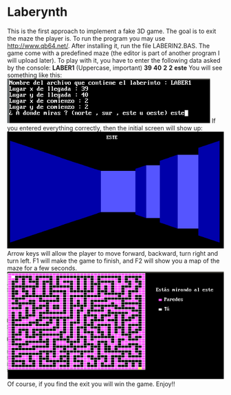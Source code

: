 # Laberynth #
This is the first approach to implement a fake 3D game. The goal is to exit the maze the player is. To run the program you may use http://www.qb64.net/.
After installing it, run the file LABERIN2.BAS. 
The game come with a predefined maze (the editor is part of another program I will upload later). To play with it, you have to enter the following data asked by the console:
**LABER1** (Uppercase, important)
**39**
**40**
**2**
**2**
**este**
You will see something like this:
![Start Screen](screenshot1.png "Start Screen")
If you entered everything correctly, then the initial screen will show up:
![Entering the maze](screenshot2.png "Entering the maze")
Arrow keys will allow the player to move forward, backward, turn right and turn left. 
F1 will make the game to finish, and F2 will show you a map of the maze for a few seconds.
![Map](screenshot3.png "Map")
Of course, if you find the exit you will win the game. Enjoy!!


